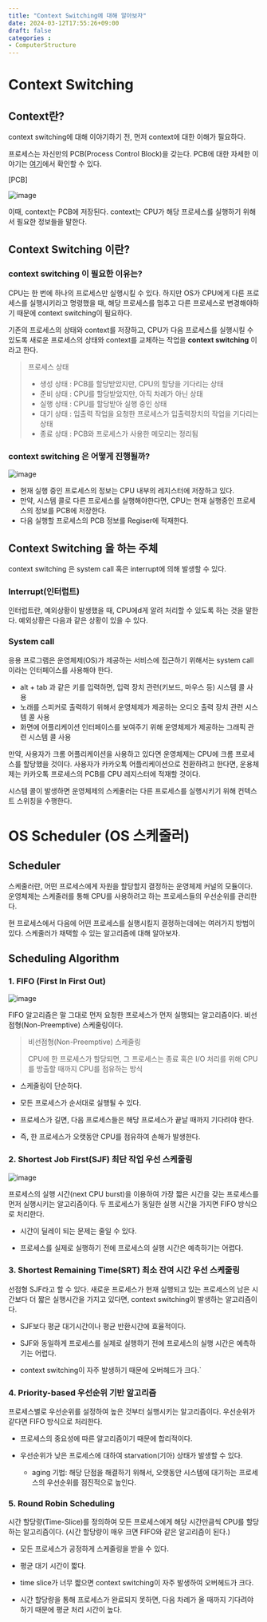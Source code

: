 ```yaml
---
title: "Context Switching에 대해 알아보자"
date: 2024-03-12T17:55:26+09:00
draft: false
categories :
- ComputerStructure
---
```


# Context Switching
## Context란?
context switching에 대해 이야기하기 전, 먼저 context에 대한 이해가 필요하다.

프로세스는 자신만의 PCB(Process Control Block)을 갖는다. PCB에 대한 자세한 이야기는 [여기](https://yumin.dev/p/pcbprocess-control-block%EC%97%90-%EB%8C%80%ED%95%B4-%EC%95%8C%EC%95%84%EB%B3%B4%EC%9E%90/)에서 확인할 수 있다.

[PCB]

![image](https://github.com/yumin00/blog/assets/130362583/9ff52fe0-7789-48a7-8063-f4559a0e0026)

이때, context는 PCB에 저장된다. context는 CPU가 해당 프로세스를 실행하기 위해서 필요한 정보들을 말한다.

## Context Switching 이란?
### context switching 이 필요한 이유는?
CPU는 한 번에 하나의 프로세스만 실행시킬 수 있다.
하지만 OS가 CPU에게 다른 프로세스를 실행시키라고 명령했을 때, 해당 프로세스를 멈추고 다른 프로세스로 변경해야하기 때문에 context switching이 필요하다.

기존의 프로세스의 상태와 context를 저장하고, CPU가 다음 프로세스를 실행시킬 수 있도록 새로운 프로세스의 상태와 context를 교체하는 작업을
**context switching** 이라고 한다.

> 프로세스 상태
>
>- 생성 상태 : PCB를 할당받았지만, CPU의 할당을 기다리는 상태
>- 준비 상태 : CPU를 할당받았지만, 아직 차례가 아닌 상태
>- 실행 상태 : CPU를 할당받아 실행 중인 상태
>- 대기 상태 : 입출력 작업을 요청한 프로세스가 입출력장치의 작업을 기다리는 상태
>- 종료 상태 : PCB와 프로세스가 사용한 메모리는 정리됨

### context switching 은 어떻게 진행될까?

![image](https://github.com/yumin00/blog/assets/130362583/6dbd700e-cd22-4eac-b52f-5440766bd744)

- 현재 실행 중인 프로세스의 정보는 CPU 내부의 레지스터에 저장하고 있다.
- 만약, 시스템 콜로 다른 프로세스를 실행해야한다면, CPU는 현재 실행중인 프로세스의 정보를 PCB에 저장한다. 
- 다음 실행할 프로세스의 PCB 정보를 Regiser에 적재한다.

## Context Switching 을 하는 주체
context switching 은 system call 혹은 interrupt에 의해 발생할 수 있다.

### Interrupt(인터럽트)
인터럽트란, 예외상황이 발생했을 때, CPU에d게 알려 처리할 수 있도록 하는 것을 말한다. 예외상황은 다음과 같은 상황이 있을 수 있다.

### System call
응용 프로그램은 운영체제(OS)가 제공하는 서비스에 접근하기 위해서는 system call 이라는 인터페이스를 사용해야 한다.

- alt + tab 과 같은 키를 입력하면, 입력 장치 관련(키보드, 마우스 등) 시스템 콜 사용
- 노래를 스피커로 출력하기 위해서 운영체제가 제공하는 오디오 출력 장치 관련 시스템 콜 사용
- 화면에 어플리케이션 인터페이스를 보여주기 위해 운영체제가 제공하는 그래픽 관련 시스템 콜 사용

만약, 사용자가 크롬 어플리케이션을 사용하고 있다면 운영체제는 CPU에 크롬 프로세스를 할당했을 것이다.
사용자가 카카오톡 어플리케이션으로 전환하려고 한다면, 운용체제는 카카오톡 프로세스의 PCB를 CPU 레지스터에 적재할 것이다.

시스템 콜이 발생하면 운영체제의 스케줄러는 다른 프로세스를 실행시키기 위해 컨텍스트 스위칭을 수행한다.

# OS Scheduler (OS 스케줄러)
## Scheduler
스케줄러란, 어떤 프로세스에게 자원을 할당할지 결정하는 운영체제 커널의 모듈이다. 운영체제는 스케줄러를 통해 CPU를 사용하려고 하는 프로세스들의 우선순위를 관리한다.

현 프로세스에서 다음에 어떤 프로세스를 실행시킬지 결정하는데에는 여러가지 방법이 있다. 스케줄러가 채택할 수 있는 알고리즘에 대해 알아보자.

## Scheduling Algorithm
### 1. FIFO (First In First Out)
![image](https://github.com/yumin00/blog/assets/130362583/a0ca508e-4ef5-436f-9671-7242feb03137)

FIFO 알고리즘은 말 그대로 먼저 요청한 프로세스가 먼저 실행되는 알고리즘이다. 비선점형(Non-Preemptive) 스케줄링이다.

> 비선점형(Non-Preemptive) 스케줄링
> 
> CPU에 한 프로세스가 할당되면, 그 프로세스는 종료 혹은 I/O 처리를 위해 CPU를 방출할 때까지 CPU를 점유하는 방식

- 스케줄링이 단순하다.
- 모든 프로세스가 순서대로 실행될 수 있다.


- 프로세스가 길면, 다음 프로세스들은 해당 프로세스가 끝날 때까지 기다려야 한다.
- 즉, 한 프로세스가 오랫동안 CPU를 점유하여 손해가 발생한다.


### 2. Shortest Job First(SJF) 최단 작업 우선 스케줄링
![image](https://github.com/yumin00/blog/assets/130362583/881f1ea2-432c-424d-a7d0-6858d3ac0a34)

프로세스의 실행 시간(next CPU burst)을 이용하여 가장 짧은 시간을 갖는 프로세스를 먼저 실행시키는 알고리즘이다. 두 프로세스가 동일한 실행 시간을 가지면 FIFO 방식으로 처리한다.

- 시간이 딜레이 되는 문제는 줄일 수 있다. 

- 프로세스를 실제로 실행하기 전에 프로세스의 실행 시간은 예측하기는 어렵다.

### 3. Shortest Remaining Time(SRT) 최소 잔여 시간 우선 스케줄링

선점형 SJF라고 할 수 있다. 새로운 프로세스가 현재 실행되고 있는 프로세스의 남은 시간보다 더 짧은 실행시간을 가지고 있다면, context switching이 발생하는 알고리즘이다.

- SJF보다 평균 대기시간이나 평균 반환시간에 효율적이다.

- SJF와 동일하게 프로세스를 실제로 실행하기 전에 프로세스의 실행 시간은 예측하기는 어렵다.
- context switching이 자주 발생하기 때문에 오버헤드가 크다.`


### 4. Priority-based 우선순위 기반 알고리즘
프로세스별로 우선순위를 설정하여 높은 것부터 실행시키는 알고리즘이다. 우선순위가 같다면 FIFO 방식으로 처리한다.

- 프로세스의 중요성에 따른 알고리즘이기 때문에 합리적이다.  

- 우선순위가 낮은 프로세스에 대하여 starvation(기아) 상태가 발생할 수 있다.
  - aging 기법: 해당 단점을 해결하기 위해서, 오랫동안 시스템에 대기하는 프로세스의 우선순위를 점진적으로 높인다.

### 5. Round Robin Scheduling
시간 할당량(Time-Slice)를 정의하여 모든 프로세스에게 해당 시간만큼씩 CPU를 할당하는 알고리즘이다. (시간 할당량이 매우 크면 FIFO와 같은 알고리즘이 된다.)

- 모든 프로세스가 공정하게 스케줄링을 받을 수 있다.
- 평균 대기 시간이 짧다.

- time slice가 너무 짧으면 context switching이 자주 발생하여 오버헤드가 크다.
- 시간 할당량을 통해 프로세스가 완료되지 못하면, 다음 차례가 올 때까지 기다려야하기 때문에 평균 처리 시간이 높다.